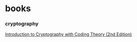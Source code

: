 # books

### cryptography
[Introduction to Cryptography with Coding Theory (2nd Edition)](https://example)
